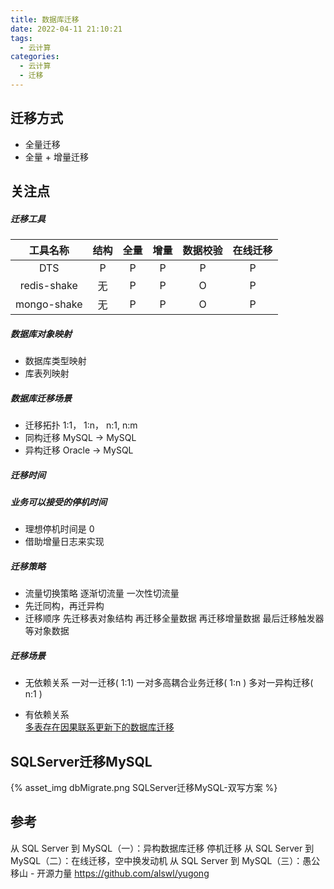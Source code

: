 ```yaml
---
title: 数据库迁移
date: 2022-04-11 21:10:21
tags:
  - 云计算
categories:
  - 云计算  
  - 迁移
---
```


<p></p>
<!-- more -->

## 迁移方式
+ 全量迁移
+ 全量 + 增量迁移

## 关注点
##### 迁移工具
工具名称    | 结构 | 全量 | 增量 | 数据校验 | 在线迁移
:-:|:-:|:-:|:-:|:-:|:-:
DTS        |   P |  P   | P    | P      | P 
redis-shake|  无 |  P   | P    | O      | P
mongo-shake|  无 |  P   | P    | O      | P


#####  数据库对象映射
  + 数据库类型映射
  + 库表列映射 

#####  数据库迁移场景
+ 迁移拓扑
  1:1， 1:n， n:1, n:m
+ 同构迁移
  MySQL -> MySQL
+ 异构迁移
  Oracle -> MySQL


#####  迁移时间

#####  业务可以接受的停机时间
+ 理想停机时间是 0
+ 借助增量日志来实现


#####  迁移策略
+ 流量切换策略
  逐渐切流量
  一次性切流量
+ 先迁同构，再迁异构
+ 迁移顺序
  先迁移表对象结构
  再迁移全量数据
  再迁移增量数据
  最后迁移触发器等对象数据

##### 迁移场景
+ 无依赖关系
一对一迁移( 1:1)
一对多高耦合业务迁移( 1:n )
多对一异构迁移( n:1 )

+ 有依赖关系  
[多表存在因果联系更新下的数据库迁移](https://zhuanlan.zhihu.com/p/68377907) 


## SQLServer迁移MySQL

{% asset_img  dbMigrate.png  SQLServer迁移MySQL-双写方案 %}

## 参考
从 SQL Server 到 MySQL（一）：异构数据库迁移   停机迁移
从 SQL Server 到 MySQL（二）：在线迁移，空中换发动机
从 SQL Server 到 MySQL（三）：愚公移山 - 开源力量
https://github.com/alswl/yugong





  


